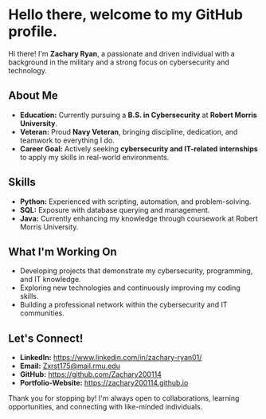 # Hello there, welcome to my GitHub profile.

Hi there! I'm **Zachary Ryan**, a passionate and driven individual with a background in the military and a strong focus on cybersecurity and technology.

## About Me
- **Education:** Currently pursuing a **B.S. in Cybersecurity** at **Robert Morris University**.
- **Veteran:** Proud **Navy Veteran**, bringing discipline, dedication, and teamwork to everything I do.
- **Career Goal:** Actively seeking **cybersecurity and IT-related internships** to apply my skills in real-world environments.

## Skills
-  **Python:** Experienced with scripting, automation, and problem-solving.
- **SQL:** Exposure with database querying and management.
- **Java:** Currently enhancing my knowledge through coursework at Robert Morris University.

## What I'm Working On
- Developing projects that demonstrate my cybersecurity, programming, and IT knowledge.
- Exploring new technologies and continuously improving my coding skills.
- Building a professional network within the cybersecurity and IT communities.

## Let's Connect!
- **LinkedIn:** https://www.linkedin.com/in/zachary-ryan01/
- **Email:** Zxrst175@mail.rmu.edu
- **GitHub:** https://github.com/Zachary200114
- **Portfolio-Website:** https://zachary200114.github.io

Thank you for stopping by! I'm always open to collaborations, learning opportunities, and connecting with like-minded individuals. 
